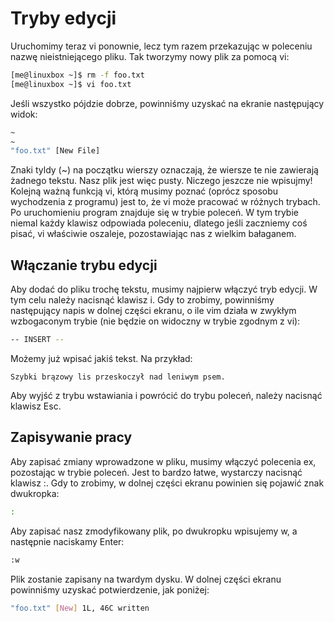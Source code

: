 # Tryby edycji
Uruchomimy teraz vi ponownie, lecz tym razem przekazując w poleceniu nazwę
nieistniejącego pliku. Tak tworzymy nowy plik za pomocą vi:  
```bash
[me@linuxbox ~]$ rm -f foo.txt
[me@linuxbox ~]$ vi foo.txt
```
Jeśli wszystko pójdzie dobrze, powinniśmy uzyskać na ekranie następujący
widok:
```bash
~
~
"foo.txt" [New File]
```
Znaki tyldy (~) na początku wierszy oznaczają, że wiersze te nie zawierają
żadnego tekstu. Nasz plik jest więc pusty. Niczego jeszcze nie wpisujmy!
Kolejną ważną funkcją vi, którą musimy poznać (oprócz sposobu wychodzenia
z programu) jest to, że vi może pracować w różnych trybach. Po uruchomieniu
program znajduje się w trybie poleceń. W tym trybie niemal każdy klawisz odpowiada poleceniu, dlatego jeśli zaczniemy coś pisać, vi właściwie oszaleje, pozostawiając nas z wielkim bałaganem.

## Włączanie trybu edycji
Aby dodać do pliku trochę tekstu, musimy najpierw włączyć tryb edycji. W tym
celu należy nacisnąć klawisz i. Gdy to zrobimy, powinniśmy następujący napis
w dolnej części ekranu, o ile vim działa w zwykłym wzbogaconym trybie (nie będzie
on widoczny w trybie zgodnym z vi):
```bash
-- INSERT --
```
Możemy już wpisać jakiś tekst. Na przykład:
```
Szybki brązowy lis przeskoczył nad leniwym psem.
```
Aby wyjść z trybu wstawiania i powrócić do trybu poleceń, należy nacisnąć
klawisz Esc.

## Zapisywanie pracy
Aby zapisać zmiany wprowadzone w pliku, musimy włączyć polecenia ex, pozostając w trybie poleceń. Jest to bardzo łatwe, wystarczy nacisnąć klawisz :. Gdy to
zrobimy, w dolnej części ekranu powinien się pojawić znak dwukropka:
```bash
:
```
Aby zapisać nasz zmodyfikowany plik, po dwukropku wpisujemy w, a następnie naciskamy Enter:
```bash
:w
```
Plik zostanie zapisany na twardym dysku. W dolnej części ekranu powinniśmy
uzyskać potwierdzenie, jak poniżej:
```bash
"foo.txt" [New] 1L, 46C written
```